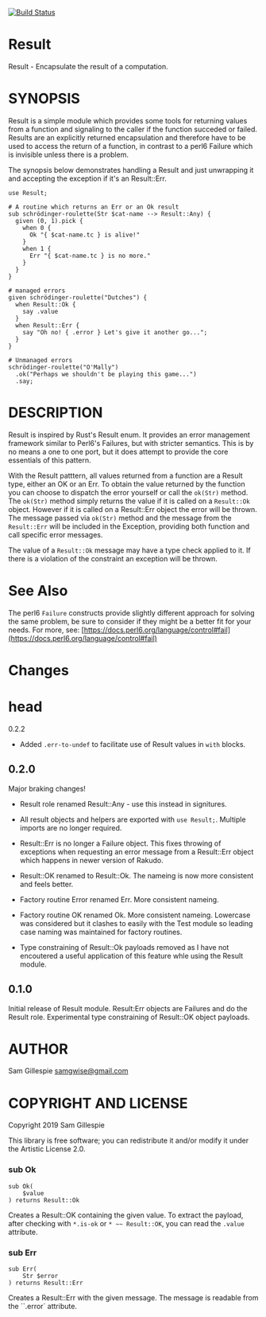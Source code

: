[![Build Status](https://travis-ci.org/samgwise/p6-result.svg?branch=master)](https://travis-ci.org/samgwise/p6-result)

Result
======

Result - Encapsulate the result of a computation.

SYNOPSIS
========

Result is a simple module which provides some tools for returning values from a function and signaling to the caller if the function succeded or failed. Results are an explicitly returned encapsulation and therefore have to be used to access the return of a function, in contrast to a perl6 Failure which is invisible unless there is a problem.

The synopsis below demonstrates handling a Result and just unwrapping it and accepting the exception if it's an Result::Err.

```perl6
use Result;

# A routine which returns an Err or an Ok result
sub schrödinger-roulette(Str $cat-name --> Result::Any) {
  given (0, 1).pick {
    when 0 {
      Ok "{ $cat-name.tc } is alive!"
    }
    when 1 {
      Err "{ $cat-name.tc } is no more."
    }
  }
}

# managed errors
given schrödinger-roulette("Dutches") {
  when Result::Ok {
    say .value
  }
  when Result::Err {
    say "Oh no! { .error } Let's give it another go...";
  }
}

# Unmanaged errors
schrödinger-roulette("O'Mally")
  .ok("Perhaps we shouldn't be playing this game...")
  .say;
```

DESCRIPTION
===========

Result is inspired by Rust's Result enum. It provides an error management framework similar to Perl6's Failures, but with stricter semantics. This is by no means a one to one port, but it does attempt to provide the core essentials of this pattern.

With the Result patttern, all values returned from a function are a Result type, either an OK or an Err. To obtain the value returned by the function you can choose to dispatch the error yourself or call the `ok(Str)` method. The `ok(Str)` method simply returns the value if it is called on a `Result::Ok` object. However if it is called on a Result::Err object the error will be thrown. The message passed via `ok(Str)` method and the message from the `Result::Err` will be included in the Exception, providing both function and call specific error messages.

The value of a `Result::Ok` message may have a type check applied to it. If there is a violation of the constraint an exception will be thrown.

See Also
========

The perl6 `Failure` constructs provide slightly different approach for solving the same problem, be sure to consider if they might be a better fit for your needs. For more, see: [https://docs.perl6.org/language/control#fail](https://docs.perl6.org/language/control#fail)

Changes
=======

head
====

0.2.2

  * Added `.err-to-undef` to facilitate use of Result values in `with` blocks.

0.2.0
-----

Major braking changes!

  * Result role renamed Result::Any - use this instead in signitures.

  * All result objects and helpers are exported with `use Result;`. Multiple imports are no longer required.

  * Result::Err is no longer a Failure object. This fixes throwing of exceptions when requesting an error message from a Result::Err object which happens in newer version of Rakudo.

  * Result::OK renamed to Result::Ok. The nameing is now more consistent and feels better.

  * Factory routine Error renamed Err. More consistent nameing.

  * Factory routine OK renamed Ok. More consistent nameing. Lowercase was considered but it clashes to easily with the Test module so leading case naming was maintained for factory routines.

  * Type constraining of Result::Ok payloads removed as I have not encoutered a useful application of this feature whle using the Result module.

0.1.0
-----

Initial release of Result module. Result:Err objects are Failures and do the Result role. Experimental type constraining of Result::OK object payloads.

AUTHOR
======

Sam Gillespie <samgwise@gmail.com>

COPYRIGHT AND LICENSE
=====================

Copyright 2019 Sam Gillespie

This library is free software; you can redistribute it and/or modify it under the Artistic License 2.0.

### sub Ok

```perl6
sub Ok(
    $value
) returns Result::Ok
```

Creates a Result::OK containing the given value. To extract the payload, after checking with `*.is-ok` or `* ~~ Result::OK`, you can read the `.value` attribute.

### sub Err

```perl6
sub Err(
    Str $error
) returns Result::Err
```

Creates a Result::Err with the given message. The message is readable from the ``.error` attribute.

